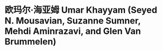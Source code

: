 # 欧玛尔·海亚姆 Umar Khayyam (Seyed N. Mousavian, Suzanne Sumner, Mehdi Aminrazavi, and Glen Van Brummelen)

